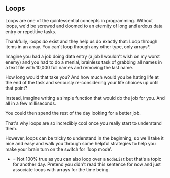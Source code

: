 ## Loops

Loops are one of the quintessential concepts in programming. Without loops, we'd be screwed and doomed to an eternity of long and ardous data entry or repetitive tasks.

Thankfully, loops *do* exist and they help us do exactly that: Loop through items in an array. You can't loop through any other type, only arrays*.

Imagine you had a job doing data entry (a job I wouldn't wish on my worst enemy) and you had to do a menial, brainless task of grabbing all names in a text file with 10,000 full names and removing the last name.

How long would that take you? And how much would you be hating life at the end of the task and seriously re-considering your life choices up until that point?

Instead, imagine writing a simple function that would do the job for you. And all in a few milliseconds.

You could then spend the rest of the day looking for a better job.

That's why loops are so incredibly cool once you really start to understand them.

However, loops can be tricky to understand in the beginning, so we'll take it nice and easy and walk you through some helpful strategies to help you make your brain turn on the switch for 'loop mode'.

* = Not 100% true as you can also loop over a `NodeList` but that's a topic for another day. Pretend you didn't read this sentence for now and just associate loops with arrays for the time being.

